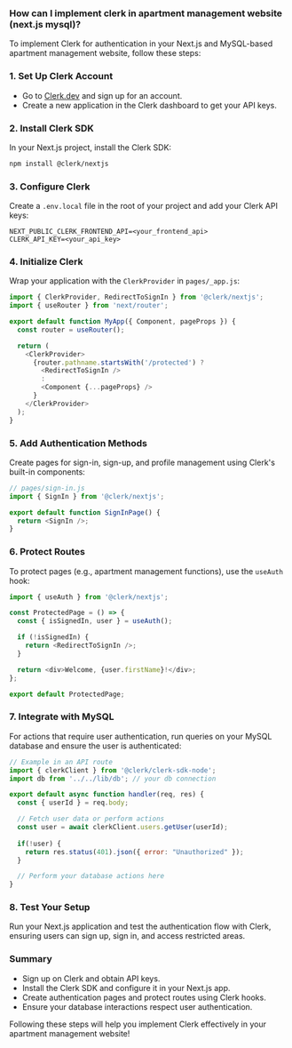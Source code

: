 ### How can I implement clerk in apartment management website (next.js mysql)?

To implement Clerk for authentication in your Next.js and MySQL-based apartment management website, follow these steps:

### 1. Set Up Clerk Account
- Go to [Clerk.dev](https://clerk.dev) and sign up for an account.
- Create a new application in the Clerk dashboard to get your API keys.

### 2. Install Clerk SDK
In your Next.js project, install the Clerk SDK:

```bash
npm install @clerk/nextjs
```

### 3. Configure Clerk
Create a `.env.local` file in the root of your project and add your Clerk API keys:

```plaintext
NEXT_PUBLIC_CLERK_FRONTEND_API=<your_frontend_api>
CLERK_API_KEY=<your_api_key>
```

### 4. Initialize Clerk
Wrap your application with the `ClerkProvider` in `pages/_app.js`:

```javascript
import { ClerkProvider, RedirectToSignIn } from '@clerk/nextjs';
import { useRouter } from 'next/router';

export default function MyApp({ Component, pageProps }) {
  const router = useRouter();

  return (
    <ClerkProvider>
      {router.pathname.startsWith('/protected') ? 
        <RedirectToSignIn />
        :
        <Component {...pageProps} />
      }
    </ClerkProvider>
  );
}
```

### 5. Add Authentication Methods
Create pages for sign-in, sign-up, and profile management using Clerk's built-in components:

```javascript
// pages/sign-in.js
import { SignIn } from '@clerk/nextjs';

export default function SignInPage() {
  return <SignIn />;
}
```

### 6. Protect Routes
To protect pages (e.g., apartment management functions), use the `useAuth` hook:

```javascript
import { useAuth } from '@clerk/nextjs';

const ProtectedPage = () => {
  const { isSignedIn, user } = useAuth();

  if (!isSignedIn) {
    return <RedirectToSignIn />;
  }

  return <div>Welcome, {user.firstName}!</div>;
};

export default ProtectedPage;
```

### 7. Integrate with MySQL
For actions that require user authentication, run queries on your MySQL database and ensure the user is authenticated:

```javascript
// Example in an API route
import { clerkClient } from '@clerk/clerk-sdk-node';
import db from '../../lib/db'; // your db connection

export default async function handler(req, res) {
  const { userId } = req.body;

  // Fetch user data or perform actions
  const user = await clerkClient.users.getUser(userId);
  
  if(!user) {
    return res.status(401).json({ error: "Unauthorized" });
  }

  // Perform your database actions here
}
```

### 8. Test Your Setup
Run your Next.js application and test the authentication flow with Clerk, ensuring users can sign up, sign in, and access restricted areas.

### Summary
- Sign up on Clerk and obtain API keys.
- Install the Clerk SDK and configure it in your Next.js app.
- Create authentication pages and protect routes using Clerk hooks.
- Ensure your database interactions respect user authentication.

Following these steps will help you implement Clerk effectively in your apartment management website!

### 


<!-- Local Variables: -->
<!-- gptel-model: gpt-4o-mini -->
<!-- gptel--backend-name: "ChatGPT" -->
<!-- gptel--bounds: ((81 . 2955)) -->
<!-- End: -->
